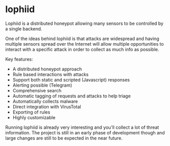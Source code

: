 # lophiid

Lophiid is a distributed honeypot allowing many sensors to be controlled
by a single backend.

One of the ideas behind lophiid is that attacks are widespread and having
multiple sensors spread over the Internet will allow multiple opportunities to
interact with a specific attack in order to collect as much info as possible.

Key features:

- A distributed honeypot approach
- Rule based interactions with attacks
- Support both static and scripted (Javascript) responses
- Alerting possible (Telegram)
- Comprehensive search 
- Automatic tagging of requests and attacks to help triage
- Automatically collects malware
- Direct integration with VirusTotal
- Exporting of rules
- Highly customizable

Running lophiid is already very interesting and you'll collect a lot of threat
information. The project is still in an early phase of development though and
large changes are still to be expected in the near future.

